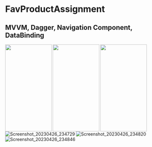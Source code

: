 # FavProductAssignment
## MVVM, Dagger, Navigation Component, DataBinding

<a href="url"><img src="https://user-images.githubusercontent.com/131846090/234671625-765133ad-d630-4617-8051-77d8bb99a22e.png" align="left" height="280" width="150" ></a>

<a href="url"><img src="https://user-images.githubusercontent.com/131846090/234671625-765133ad-d630-4617-8051-77d8bb99a22e.png" align="left" height="280" width="150" ></a>

<a href="url"><img src="https://user-images.githubusercontent.com/131846090/234671625-765133ad-d630-4617-8051-77d8bb99a22e.png" align="left" height="280" width="150" ></a>

![Screenshot_20230426_234729](https://user-images.githubusercontent.com/131846090/234671625-765133ad-d630-4617-8051-77d8bb99a22e.png)
![Screenshot_20230426_234820](https://user-images.githubusercontent.com/131846090/234671636-0b111796-920d-47d1-b21b-1654336dddc9.png)
![Screenshot_20230426_234846](https://user-images.githubusercontent.com/131846090/234671638-aae186f4-4356-4a85-bb85-3a162c490be7.png)

